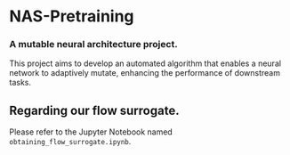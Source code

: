 # NAS-Pretraining
### A mutable neural architecture project. 

This project aims to develop an automated algorithm that enables a neural network to adaptively mutate, enhancing the performance of downstream tasks.

## Regarding our flow surrogate.

Please refer to the Jupyter Notebook named ```obtaining_flow_surrogate.ipynb```.
